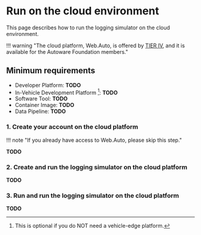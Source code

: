 # Run on the cloud environment

This page describes how to run the logging simulator on the cloud environment.

!!! warning "The cloud platform, Web.Auto, is offered by [TIER IV](https://tier4.jp/en/), and it is available for the Autoware Foundation members."

## Minimum requirements

- Developer Platform: **TODO**
- In-Vehicle Development Platform [^1]: **TODO**
- Software Tool: **TODO**
- Container Image: **TODO**
- Data Pipeline: **TODO**

[^1]: This is optional if you do NOT need a vehicle-edge platform.

### 1. Create your account on the cloud platform

!!! note "If you already have access to Web.Auto, please skip this step."

**TODO**

### 2. Create and run the logging simulator on the cloud platform

**TODO**

### 3. Run and run the logging simulator on the cloud platform

**TODO**
